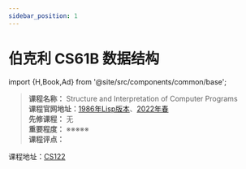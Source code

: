 ```yaml
---
sidebar_position: 1
---
```


# 伯克利 CS61B 数据结构

import {H,Book,Ad} from '@site/src/components/common/base';



>**课程名称：** Structure and Interpretation of Computer Programs  
**课程官网地址：**[1986年Lisp版本](https://inst.eecs.berkeley.edu/~cs61c/su21/)、[2022年春](https://cs61c.org/sp22/)  
**先修课程：** 无  
**重要程度：** ※※※※※  
**课程评点：** 

课程地址：[CS122](https://www.cs.cmu.edu/~15122/home.shtml)





<Comment></Comment>

